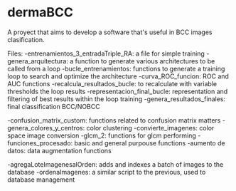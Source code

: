 # dermaBCC
A proyect that aims to develop a software that's useful in BCC images clasification.


Files:
-entrenamientos_3_entradaTriple_RA: a file for simple training 
-genera_arquitectura: a function to generate various architectures to be called from a loop
-bucle_entrenamientos: functions to generate a training loop to search and optimize the architecture 
-curva_ROC_funcion: ROC and AUC functions
-recalcula_resultados_bucle: to recalculate with variable thresholds the loop results
-representacion_final_bucle: representation and filtering of best results within the loop training
-genera_resultados_finales: final classification BCC/NOBCC

-confusion_matrix_custom: functions related to confusion matrix matters
-genera_colores_y_centros: color clustering
-convierte_imagenes: color space image conversion
-glcm_2: functions for glcm performing
-funciones_procesado: basic and general purpouse functions
-aumento de datos: data augmentation functions

-agregaLoteImagenesalOrden: adds and indexes a batch of images to the database
-ordenaImagenes:  a similar script to the previous, used to database management
